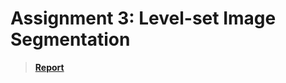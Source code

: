 # Assignment 3: Level-set Image Segmentation
> **[Report](/Assignment3-Level_set_method/report_of_level_set.pdf)**

